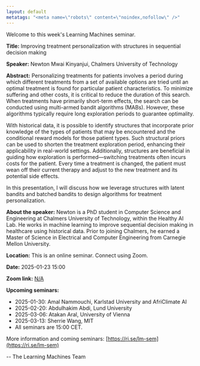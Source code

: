 ```yaml
---
layout: default
metatags: "<meta name=\"robots\" content=\"noindex,nofollow\" />"
---
```

 
Welcome to this week's Learning Machines seminar.

**Title:** Improving treatment personalization with structures in sequential decision making

**Speaker:** Newton Mwai Kinyanjui, Chalmers University of Technology

**Abstract:** Personalizing treatments for patients involves a period during which different treatments from a set of available options are tried until an optimal treatment is found for particular patient characteristics. To minimize suffering and other costs, it is critical to reduce the duration of this search. When treatments have primarily short-term effects, the search can be conducted using multi-armed bandit algorithms (MABs). However, these algorithms typically require long exploration periods to guarantee optimality.

With historical data, it is possible to identify structures that incorporate prior knowledge of the types of patients that may be encountered and the conditional reward models for those patient types. Such structural priors can be used to shorten the treatment exploration period, enhancing their applicability in real-world settings. Additionally, structures are beneficial in guiding how exploration is performed—switching treatments often incurs costs for the patient. Every time a treatment is changed, the patient must wean off their current therapy and adjust to the new treatment and its potential side effects.

In this presentation, I will discuss how we leverage structures with latent bandits and batched bandits to design algorithms for treatment personalization.

**About the speaker:** Newton is a PhD student in Computer Science and Engineering at Chalmers University of Technology, within the Healthy AI Lab. He works in machine learning to improve sequential decision making in healthcare using historical data. Prior to joining Chalmers, he earned a Master of Science in Electrical and Computer Engineering from Carnegie Mellon University.

**Location:** This is an online seminar. Connect using Zoom.

**Date:** 2025-01-23 15:00

**Zoom link:** [N/A](N/A)

**Upcoming seminars:**

* 2025-01-30: Amal Nammouchi, Karlstad University and AfriClimate AI
* 2025-02-20: Abdulhakim Abdi, Lund University
* 2025-03-06: Atakan Aral, University of Vienna
* 2025-03-13: Sherrie Wang, MIT
* All seminars are 15:00 CET.

More information and coming seminars: [https://ri.se/lm-sem](https://ri.se/lm-sem)

-- The Learning Machines Team


